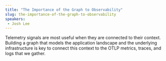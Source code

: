 ```yaml
---
title: "The Importance of the Graph to Observability"
slug: the-importance-of-the-graph-to-observability
speakers:
 - Josh Lee
---
```


Telemetry signals are most useful when they are connected to their context. Building a graph that models the application landscape and the underlying infrastructure is key to connect this context to the OTLP metrics, traces, and logs that we gather.
